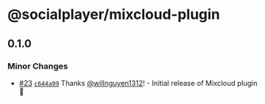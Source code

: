 # @socialplayer/mixcloud-plugin

## 0.1.0

### Minor Changes

- [#23](https://github.com/willnguyen1312/socialplayer/pull/23)
  [`c644a99`](https://github.com/willnguyen1312/socialplayer/commit/c644a996f5f84d022d4b8709c92e4470102867c7) Thanks
  [@willnguyen1312](https://github.com/willnguyen1312)! - Initial release of Mixcloud plugin 💞
